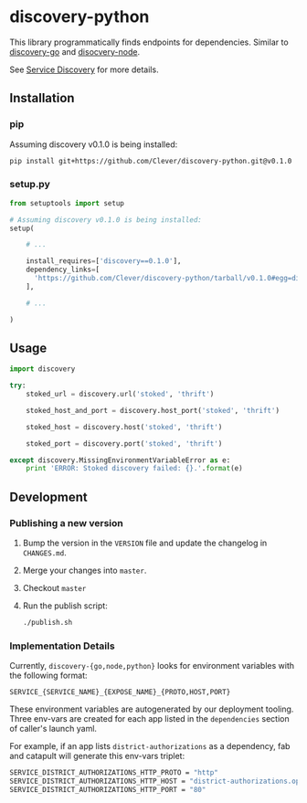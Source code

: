 # discovery-python

This library programmatically finds endpoints for dependencies. Similar to [discovery-go](https://github.com/Clever/discovery-go) and [disocvery-node](https://github.com/Clever/discovery-node).

See [Service Discovery](https://github.com/Clever/infra-docs/blob/master/deploy/service_discovery.md) for more details.

## Installation

### pip

Assuming discovery v0.1.0 is being installed:

```sh
pip install git+https://github.com/Clever/discovery-python.git@v0.1.0
```

### setup.py

```python
from setuptools import setup

# Assuming discovery v0.1.0 is being installed:
setup(

    # ...

    install_requires=['discovery==0.1.0'],
    dependency_links=[
      'https://github.com/Clever/discovery-python/tarball/v0.1.0#egg=discovery-0.1.0'
    ],

    # ...

)
```

## Usage

```python
import discovery

try:
	stoked_url = discovery.url('stoked', 'thrift')

	stoked_host_and_port = discovery.host_port('stoked', 'thrift')

	stoked_host = discovery.host('stoked', 'thrift')

	stoked_port = discovery.port('stoked', 'thrift')

except discovery.MissingEnvironmentVariableError as e:
	print 'ERROR: Stoked discovery failed: {}.'.format(e)

```

## Development

### Publishing a new version

1. Bump the version in the `VERSION` file and update the changelog in `CHANGES.md`.
2. Merge your changes into `master`.
3. Checkout `master`
4. Run the publish script:

    ```sh
    ./publish.sh
    ```

### Implementation Details

Currently, `discovery-{go,node,python}` looks for environment variables with the following format:

```
SERVICE_{SERVICE_NAME}_{EXPOSE_NAME}_{PROTO,HOST,PORT}
```

These environment variables are autogenerated by our deployment tooling.
Three env-vars are created for each app listed in the `dependencies` section of caller's launch yaml.

For example, if an app lists `district-authorizations` as a dependency, fab and catapult will generate this env-vars triplet:

```bash
SERVICE_DISTRICT_AUTHORIZATIONS_HTTP_PROTO = "http"
SERVICE_DISTRICT_AUTHORIZATIONS_HTTP_HOST = "district-authorizations.ops.clever.com"
SERVICE_DISTRICT_AUTHORIZATIONS_HTTP_PORT = "80"
```
